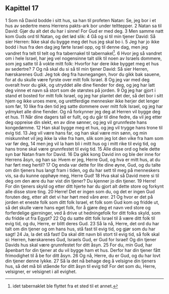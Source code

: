 ## Kapittel 17

1 Som nå David bodde i sitt hus, sa han til profeten Natan: Se, jeg bor i et hus av sedertre mens Herrens pakts-ark bor under telttepper.
2 Natan sa til David: Gjør du alt det du har i sinne! For Gud er med deg.
3 Men samme natt kom Guds ord til Natan, og det lød slik:
4 Gå og si til min tjener David: Så sier Herren: Ikke skal du bygge meg det hus jeg skal bo i.
5 Jeg har jo ikke bodd i hus fra den dag jeg førte Israel opp, og til denne dag, men jeg vandret fra telt til telt og fra tabernakel til tabernakel[^1].
6 Hvor jeg så vandret om i hele Israel, har jeg vel nogensinne talt slik til noen av Israels dommere, som jeg satte til å vokte mitt folk: Hvorfor har dere ikke bygget meg et hus av sedertre?
7 Og nå skal du si så til min tjener David: Så sier Herren, hærskarenes Gud: Jeg tok deg fra havnegangen, hvor du gikk bak sauene, for at du skulle være fyrste over mitt folk Israel.
8 Og jeg var med deg overalt hvor du gikk, og utryddet alle dine fiender for deg, og jeg har latt deg vinne et navn så stort som de størstes på jorden.
9 Og jeg har gjort i stand et bosted for mitt folk Israel, og jeg har plantet det der, så det bor i sitt hjem og ikke uroes mere, og urettferdige mennesker ikke herjer det lenger som før,
10 like fra den tid jeg satte dommere over mitt folk Israel, og jeg har ydmyket alle dine fiender. Og nå forkynner jeg deg at Herren vil bygge deg et hus.
11 Når dine dagers tall er fullt, og du går til dine fedre, da vil jeg etter deg oppreise din slekt, en av dine sønner, og jeg vil grunnfeste hans kongedømme.
12 Han skal bygge meg et hus, og jeg vil trygge hans trone til evig tid.
13 Jeg vil være hans far, og han skal være min sønn, og min miskunnhet vil jeg ikke la vike fra ham, slik som jeg lot den vike fra ham som var før deg,
14 men jeg vil la ham bli i mitt hus og i mitt rike til evig tid, og hans trone skal være grunnfestet til evig tid.
15 Alle disse ord og hele dette syn bar Natan fram for David.
16 Da gikk kong David inn og ble der inne for Herrens åsyn, og han sa: Hvem er jeg, Herre Gud, og hva er mitt hus, at du har ført meg hertil?
17 Og enda var dette for lite dine øyne, Gud, og du talte om din tjeners hus langt fram i tiden, og du har sett til meg på menneskers vis, sa du kunne opphøye meg, Herre Gud!
18 Hva skal så David mere si til deg om den ære du har vist din tjener? Du kjenner jo din tjener.
19 Herre! For din tjeners skyld og etter ditt hjerte har du gjort alt dette store og forkynt alle disse store ting.
20 Herre! Det er ingen som du, og det er ingen Gud foruten deg, etter alt det vi har hørt med våre ører.
21 Og hvor er det på jorden et eneste folk som ditt folk Israel, et folk som Gud kom og fridde ut, så det skulle være hans eget folk, for å gjøre deg et navn ved store og forferdelige gjerninger, ved å drive ut hedningefolk for ditt folks skyld, som du fridde ut fra Egypt?
22 Og du satte ditt folk Israel til å være ditt folk til evig tid, og du, Herre, er blitt deres Gud.
23 Så la nå, Herre, det ord du har talt om din tjener og om hans hus, stå fast til evig tid, og gjør som du har sagt!
24 Ja, la det stå fast! Da skal ditt navn bli stort til evig tid, så folk skal si: Herren, hærskarenes Gud, Israels Gud, er Gud for Israel! Og din tjener Davids hus skal være grunnfestet for ditt åsyn.
25 For du, min Gud, har åpenbart for din tjener at du vil bygge ham et hus. Derfor har din tjener fått frimodighet til å be for ditt åsyn.
26 Og nå, Herre, du er Gud, og du har lovt din tjener denne lykke.
27 Så la det nå behage deg å velsigne din tjeners hus, så det må bli stående for ditt åsyn til evig tid! For det som du, Herre, velsigner, er velsignet i all evighet.

[^1]:  idet tabernaklet ble flyttet fra et sted til et annet.
